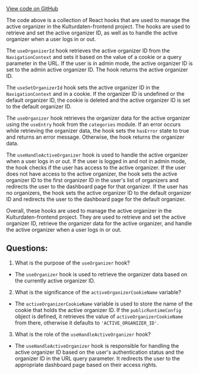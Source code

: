 [View code on GitHub](https://github.com/technologiestiftung/kulturdaten-frontend/blob/master/lib/useOrganizer.tsx)

The code above is a collection of React hooks that are used to manage the active organizer in the Kulturdaten-frontend project. The hooks are used to retrieve and set the active organizer ID, as well as to handle the active organizer when a user logs in or out.

The `useOrganizerId` hook retrieves the active organizer ID from the `NavigationContext` and sets it based on the value of a cookie or a query parameter in the URL. If the user is in admin mode, the active organizer ID is set to the admin active organizer ID. The hook returns the active organizer ID.

The `useSetOrganizerId` hook sets the active organizer ID in the `NavigationContext` and in a cookie. If the organizer ID is undefined or the default organizer ID, the cookie is deleted and the active organizer ID is set to the default organizer ID.

The `useOrganizer` hook retrieves the organizer data for the active organizer using the `useEntry` hook from the `categories` module. If an error occurs while retrieving the organizer data, the hook sets the `hasError` state to true and returns an error message. Otherwise, the hook returns the organizer data.

The `useHandleActiveOrganizer` hook is used to handle the active organizer when a user logs in or out. If the user is logged in and not in admin mode, the hook checks if the user has access to the active organizer. If the user does not have access to the active organizer, the hook sets the active organizer ID to the first organizer ID in the user's list of organizers and redirects the user to the dashboard page for that organizer. If the user has no organizers, the hook sets the active organizer ID to the default organizer ID and redirects the user to the dashboard page for the default organizer.

Overall, these hooks are used to manage the active organizer in the Kulturdaten-frontend project. They are used to retrieve and set the active organizer ID, retrieve the organizer data for the active organizer, and handle the active organizer when a user logs in or out.
## Questions: 
 1. What is the purpose of the `useOrganizer` hook?
- The `useOrganizer` hook is used to retrieve the organizer data based on the currently active organizer ID.

2. What is the significance of the `activeOrganizerCookieName` variable?
- The `activeOrganizerCookieName` variable is used to store the name of the cookie that holds the active organizer ID. If the `publicRuntimeConfig` object is defined, it retrieves the value of `activeOrganizerCookieName` from there, otherwise it defaults to `'ACTIVE_ORGANIZER_ID'`.

3. What is the role of the `useHandleActiveOrganizer` hook?
- The `useHandleActiveOrganizer` hook is responsible for handling the active organizer ID based on the user's authentication status and the organizer ID in the URL query parameter. It redirects the user to the appropriate dashboard page based on their access rights.